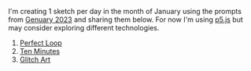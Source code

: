 I'm creating 1 sketch per day in the month of January using the prompts from [Genuary 2023](https://genuary.art/prompts) and sharing them below. For now I'm using [p5.js](https://p5js.org/) but may consider exploring different technologies.

1. [Perfect Loop](https://fuller.codes/genuary-2023/01-perfect-loop)
2. [Ten Minutes](https://fuller.codes/genuary-2023/02-ten-minutes)
3. [Glitch Art](https://fuller.codes/genuary-2023/03-glitch-art)
